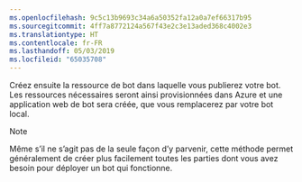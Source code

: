 ```yaml
---
ms.openlocfilehash: 9c5c13b9693c34a6a50352fa12a0a7ef66317b95
ms.sourcegitcommit: 4ff7a8772124a567f43e2c3e13aded368c4002e3
ms.translationtype: HT
ms.contentlocale: fr-FR
ms.lasthandoff: 05/03/2019
ms.locfileid: "65035708"
---
```

Créez ensuite la ressource de bot dans laquelle vous publierez votre bot. Les ressources nécessaires seront ainsi provisionnées dans Azure et une application web de bot sera créée, que vous remplacerez par votre bot local.

> [!NOTE]
> Même s’il ne s’agit pas de la seule façon d’y parvenir, cette méthode permet généralement de créer plus facilement toutes les parties dont vous avez besoin pour déployer un bot qui fonctionne.

